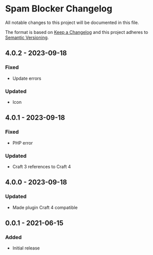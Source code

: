 # Spam Blocker Changelog

All notable changes to this project will be documented in this file.

The format is based on [Keep a Changelog](http://keepachangelog.com/) and this project adheres to [Semantic Versioning](http://semver.org/).

## 4.0.2 - 2023-09-18
### Fixed
- Update errors
### Updated
- Icon

## 4.0.1 - 2023-09-18
### Fixed
- PHP error
### Updated
- Craft 3 references to Craft 4

## 4.0.0 - 2023-09-18
### Updated
- Made plugin Craft 4 compatible

## 0.0.1 - 2021-06-15
### Added
- Initial release
